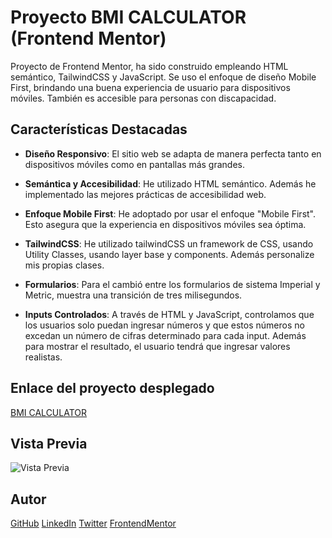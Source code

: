 # Proyecto BMI CALCULATOR (Frontend Mentor)

Proyecto de Frontend Mentor, ha sido construido empleando HTML semántico, TailwindCSS y JavaScript.
Se uso el enfoque de diseño Mobile First, brindando una buena experiencia de usuario para dispositivos móviles.
También es accesible para personas con discapacidad.

## Características Destacadas

- **Diseño Responsivo**: El sitio web se adapta de manera perfecta tanto en dispositivos móviles como en pantallas más grandes.

- **Semántica y Accesibilidad**: He utilizado HTML semántico. Además he implementado las mejores prácticas de accesibilidad web.

- **Enfoque Mobile First**: He adoptado por usar el enfoque "Mobile First". Esto asegura que la experiencia en dispositivos móviles sea óptima.

- **TailwindCSS**: He utilizado tailwindCSS un framework de CSS, usando Utility Classes, usando layer base y components. Además personalize mis propias clases.

- **Formularios**: Para el cambió entre los formularios de sistema Imperial y Metric, muestra una transición de tres milisegundos.

- **Inputs Controlados**: A través de HTML y JavaScript, controlamos que los usuarios solo puedan ingresar números y que estos números no excedan
  un número de cifras determinado para cada input. Además para mostrar el resultado, el usuario tendrá que ingresar valores realistas.

## Enlace del proyecto desplegado

[BMI CALCULATOR](https://bmi-calculator-ochre-phi.vercel.app/)

## Vista Previa

![Vista Previa](https://res.cloudinary.com/dbbixakcl/image/upload/f_auto,q_auto/v1/FrontendMentor/cojx6lutaslb6s3uvb1l)

## Autor

[GitHub](https://github.com/BranLeeDev)
[LinkedIn](https://www.linkedin.com/in/brandonaguero/)
[Twitter](https://twitter.com/branleedev)
[FrontendMentor](https://www.frontendmentor.io/profile/BranLeeDev)
